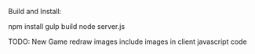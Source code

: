 Build and Install:

npm install
gulp build
node server.js

TODO:
New Game
redraw images
include images in client javascript code
